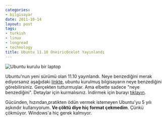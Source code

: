 ```yaml
---
categories:
- bilgisayar
date: 2011-10-14
layout: post
tags:
- turkish
- linux
- longread
- technology
title: Ubuntu 11.10 OneiricOcelot Yayınlandı
---
```


![](/images/frontpage-laptop_l1.jpg "Ubuntu kurulu bir laptop")

Ubuntu'nun yeni sürümü olan 11.10 yayınlandı. Neye benzediğini merak ediyorsanız aşağıdaki [linkte](http://www.ubuntu.com/tour/# "Ubuntu simülasyon"), ubuntu kurulmuş bilgisayarın neye benzediğini görebilirsiniz. Gerçekten tutturmuşlar. Ama elbette sadece "neye benzediğini". Detaylar için kurmalısınız. İndirmek için burayı [tıklayın](http://www.ubuntu.com/download "Ubuntu resmi indirme sayfası").

Gücünden, hızından,pratikten ödün vermek istemeyen Ubuntu'yu 5 yılı aşkındır kullanıyorum. **Ve çöktü diye hiç format çekmedim**. Çünkü çökmüyor. Windows'a hiç gerek kalmıyor.
